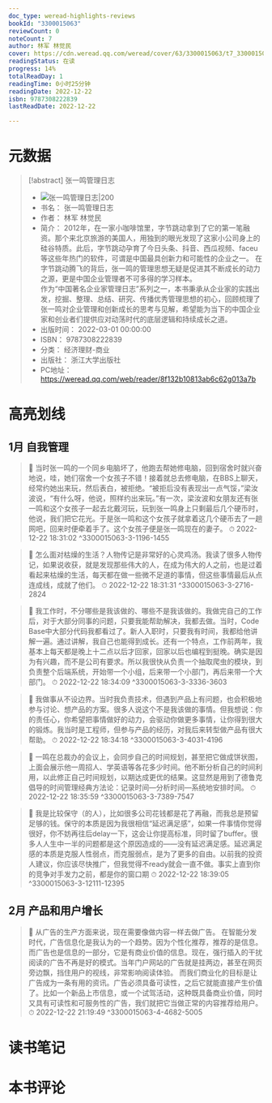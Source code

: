```yaml
---
doc_type: weread-highlights-reviews
bookId: "3300015063"
reviewCount: 0
noteCount: 7
author: 林军 林觉民
cover: https://cdn.weread.qq.com/weread/cover/63/3300015063/t7_3300015063.jpg
readingStatus: 在读
progress: 14%
totalReadDay: 1
readingTime: 0小时25分钟
readingDate: 2022-12-22
isbn: 9787308222839
lastReadDate: 2022-12-22

---
```

# 元数据
> [!abstract] 张一鸣管理日志
> - ![ 张一鸣管理日志|200](https://cdn.weread.qq.com/weread/cover/63/3300015063/t7_3300015063.jpg)
> - 书名： 张一鸣管理日志
> - 作者： 林军 林觉民
> - 简介：     2012年，在一家小咖啡馆里，字节跳动拿到了它的第一笔融资。那个来北京旅游的美国人，用独到的眼光发现了这家小公司身上的硅谷特质。此后，字节跳动孕育了今日头条、抖音、西瓜视频、faceu等这些年热门的软件，可谓是中国最具创新力和可能性的企业之一。
    在字节跳动腾飞的背后，张一鸣的管理思想无疑是促进其不断成长的动力之源，更是中国企业管理者不可多得的学习样本。   
    作为“中国著名企业家管理日志”系列之一，本书秉承从企业家的实践出发，挖掘、整理、总结、研究、传播优秀管理思想的初心，回顾梳理了张一鸣对企业管理和创新成长的思考与见解，希望能为当下的中国企业家和创业者们提供应对动荡时代的底层逻辑和持续成长之道。
> - 出版时间： 2022-03-01 00:00:00
> - ISBN： 9787308222839
> - 分类： 经济理财-商业
> - 出版社： 浙江大学出版社
> - PC地址：https://weread.qq.com/web/reader/8f132b10813ab6c62g013a7b

# 高亮划线

## 1月 自我管理

> 📌 当时张一鸣的一个同乡电脑坏了，他跑去帮她修电脑，回到宿舍时就兴奋地说，哇，她们宿舍一个女孩子不错！接着就总去修电脑，在BBS上聊天，经常约她出来玩，然后表白，被拒绝。“被拒后没有表现出一点气馁，”梁汝波说，“有什么呀，他说，照样约出来玩。”有一次，梁汝波和女朋友还有张一鸣和这个女孩子一起去北戴河玩，玩到张一鸣身上只剩最后几个硬币时，他说，我们把它花光。于是张一鸣和这个女孩子就拿着这几个硬币去了一趟网吧，回来时便牵着手了。这个女孩子便是张一鸣现在的妻子。 
> ⏱ 2022-12-22 18:31:02 ^3300015063-3-1196-1455

> 📌 怎么面对枯燥的生活？人物传记是非常好的心灵鸡汤。我读了很多人物传记，如果说收获，就是发现那些伟大的人，在成为伟大的人之前，也是过着看起来枯燥的生活，每天都在做一些微不足道的事情，但这些事情最后从点连成线，成就了他们。 
> ⏱ 2022-12-22 18:31:31 ^3300015063-3-2716-2824

> 📌 我工作时，不分哪些是我该做的、哪些不是我该做的。我做完自己的工作后，对于大部分同事的问题，只要我能帮助解决，我都去做。当时，Code Base中大部分代码我都看过了。新人入职时，只要我有时间，我都给他讲解一遍。通过讲解，我自己也能得到成长。还有一个特点，工作前两年，我基本上每天都是晚上十二点以后才回家，回家以后也编程到挺晚。确实是因为有兴趣，而不是公司有要求。所以我很快从负责一个抽取爬虫的模块，到负责整个后端系统，开始带一个小组，后来带一个小部门，再后来带一个大部门。 
> ⏱ 2022-12-22 18:34:09 ^3300015063-3-3336-3603

> 📌 我做事从不设边界。当时我负责技术，但遇到产品上有问题，也会积极地参与讨论、想产品的方案。很多人说这个不是我该做的事情。但我想说：你的责任心，你希望把事情做好的动力，会驱动你做更多事情，让你得到很大的锻炼。我当时是工程师，但参与产品的经历，对我后来转型做产品有很大帮助。 
> ⏱ 2022-12-22 18:34:18 ^3300015063-3-4031-4196

> 📌 一鸣在总裁办的会议上，会同步自己的时间规划，甚至把它做成饼状图，上面会展示他一周招人、学英语等各花多少时间。他不断分析自己的时间利用，以此修正自己时间规划，以期达成更优的结果。这显然是用到了德鲁克倡导的时间管理经典方法论：记录时间—分析时间—系统地安排时间。 
> ⏱ 2022-12-22 18:35:59 ^3300015063-3-7389-7547

> 📌 我是比较保守（的人），比如很多公司花钱都是花了再融，而我总是预留足够的钱。保守的本质是因为我很相信“延迟满足感”，如果一件事情你觉得很好，你不妨再往后delay一下，这会让你提高标准，同时留了buffer。很多人人生中一半的问题都是这个原因造成的——没有延迟满足感。延迟满足感的本质是克服人性弱点，而克服弱点，是为了更多的自由。以前我的投资人建议，你应该尽快推广，但我觉得不ready就会一直不做。事实上直到你的竞争对手发力之前，都是你的窗口期 
> ⏱ 2022-12-22 18:39:05 ^3300015063-3-12111-12395

## 2月 产品和用户增长

> 📌 从广告的生产方面来说，现在需要像做内容一样去做广告。
   在智能分发时代，广告信息化是我认为的一个趋势。因为个性化推荐，推荐的是信息。而广告也是信息的一部分，它是有商业价值的信息。现在，强行插入的干扰阅读的广告不再是好的模式。当年门户网站的广告就是挂两边，甚至在网页旁边飘，挡住用户的视线，非常影响阅读体验。
   而我们商业化的目标是让广告成为一条有用的资讯。广告必须具备可读性，之后它就能直接产生价值了。比如一个新品上市信息，或一个试驾活动，这种既具备商业价值，同时又具有可读性和可服务性的广告，我们就把它当做正常的内容推荐给用户。 
> ⏱ 2022-12-22 21:19:49 ^3300015063-4-4682-5005

# 读书笔记

# 本书评论

